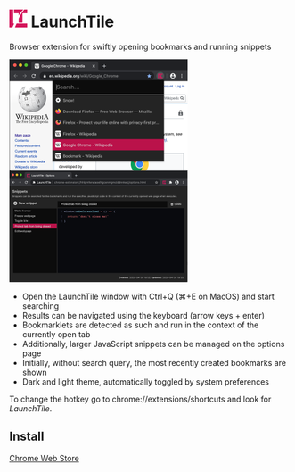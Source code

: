 # <img src="media/logo.svg" width="32" height="32" alt=""> LaunchTile

Browser extension for swiftly opening bookmarks and running snippets

<img src="media/screenshot-640x400.png" width="320" align="left" alt="Screenshot of LaunchTile">
<img src="media/screenshot-options.png" width="320" alt="Screenshot of the LaunchTile options page">

* Open the LaunchTile window with Ctrl+Q (⌘+E on MacOS) and start searching
* Results can be navigated using the keyboard (arrow keys + enter)
* Bookmarklets are detected as such and run in the context of the currently open tab
* Additionally, larger JavaScript snippets can be managed on the options page
* Initially, without search query, the most recently created bookmarks are shown
* Dark and light theme, automatically toggled by system preferences

To change the hotkey go to chrome://extensions/shortcuts and look for _LaunchTile_.


## Install

[Chrome Web Store](https://chrome.google.com/webstore/detail/launchtile/jmcdhjepahpchldnembnbejniokgbbln)
